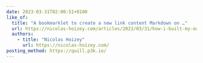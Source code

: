 ```yaml
---
date: 2023-03-31T02:00:51+0100
like_of:
  title: "A bookmarklet to create a new link content Markdown on …"
  url: https://nicolas-hoizey.com/articles/2023/03/31/how-i-built-my-own-excerpt-for-markdown-content-in-eleventy/
  authors:
    - title: "Nicolas Hoizey"
      url: https://nicolas-hoizey.com/
posting_method: https://quill.p3k.io/
---
```


